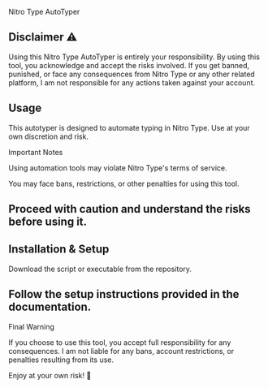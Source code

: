 Nitro Type AutoTyper

Disclaimer ⚠️
-------------------
Using this Nitro Type AutoTyper is entirely your responsibility. By using this tool, you acknowledge and accept the risks involved. If you get banned, punished, or face any consequences from Nitro Type or any other related platform, I am not responsible for any actions taken against your account.

Usage
------------------
This autotyper is designed to automate typing in Nitro Type. Use at your own discretion and risk.

Important Notes

Using automation tools may violate Nitro Type's terms of service.

You may face bans, restrictions, or other penalties for using this tool.

Proceed with caution and understand the risks before using it.
---------------------
Installation & Setup
-------------------
Download the script or executable from the repository.

Follow the setup instructions provided in the documentation.
-------------------

Final Warning

If you choose to use this tool, you accept full responsibility for any consequences. I am not liable for any bans, account restrictions, or penalties resulting from its use.

Enjoy at your own risk! 🚨
